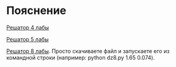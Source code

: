 # Пояснение

[Решатор 4 лабы](https://205826.github.io/T2P/T2P_EDITOR.html?id=3)

[Решатор 5 лабы](https://205826.github.io/T2P/T2P_EDITOR.html?id=4)

[Решатор 8 лабы](https://github.com/RomanVassilchenko/ITMO-My-Projects/blob/main/Year-1/Discrete%20math%2C%20%D0%94%D0%B8%D1%81%D0%BA%D1%80%D0%B5%D1%82%D0%BD%D0%B0%D1%8F%20%D0%BC%D0%B0%D1%82%D0%B5%D0%BC%D0%B0%D1%82%D0%B8%D0%BA%D0%B0/1-semester/Homework/dz8.py). Просто скачиваете файл и запускаете его из командной строки (например: python dz8.py 1.65 0.074).